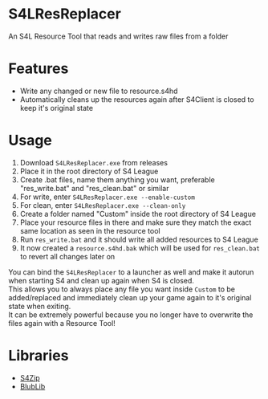 # S4LResReplacer
An S4L Resource Tool that reads and writes raw files from a folder

# Features
* Write any changed or new file to resource.s4hd
* Automatically cleans up the resources again after S4Client is closed to keep it's original state

# Usage
1. Download `S4LResReplacer.exe` from releases
2. Place it in the root directory of S4 League
3. Create .bat files, name them anything you want, preferable "res_write.bat" and "res_clean.bat" or similar
4. For write, enter `S4LResReplacer.exe --enable-custom`
5. For clean, enter `S4LResReplacer.exe --clean-only`
6. Create a folder named "Custom" inside the root directory of S4 League
7. Place your resource files in there and make sure they match the exact same location as seen in the resource tool
8. Run `res_write.bat` and it should write all added resources to S4 League
9. It now created a `resource.s4hd.bak` which will be used for `res_clean.bat` to revert all changes later on

You can bind the `S4LResReplacer` to a launcher as well and make it autorun when starting S4 and clean up again when S4 is closed.  
This allows you to always place any file you want inside `Custom` to be added/replaced and immediately clean up your game again to it's original state when exiting.  
It can be extremely powerful because you no longer have to overwrite the files again with a Resource Tool!

# Libraries
- [S4Zip](https://github.com/wtfblub/NetspherePirates/blob/dev/src/Netsphere.Resource/S4Zip.cs)
- [BlubLib](https://gitlab.com/wtfblub/BlubLib/-/tree/dev/src/BlubLib)
